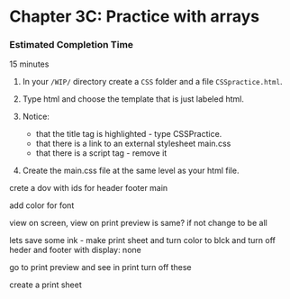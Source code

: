 # Chapter 3C: Practice with arrays 

### Estimated Completion Time 
15 minutes
 
1. In your `/WIP/` directory create a `CSS` folder and a file `CSSpractice.html`. 

1. Type html and choose the template that is just labeled html.

1. Notice:
    * that the title tag is highlighted - type CSSPractice.
    * that there is a link to an external stylesheet main.css
    * that there is a script tag - remove it

1. Create the main.css file at the same level as your html file.


crete a dov with ids for header footer main

add color for font

view on screen, view on print preview is same?
if not change to be all

lets save some ink - make print sheet and turn color to blck and turn off heder and footer with display: none

go to print preview and see in print turn off these

create a print sheet
